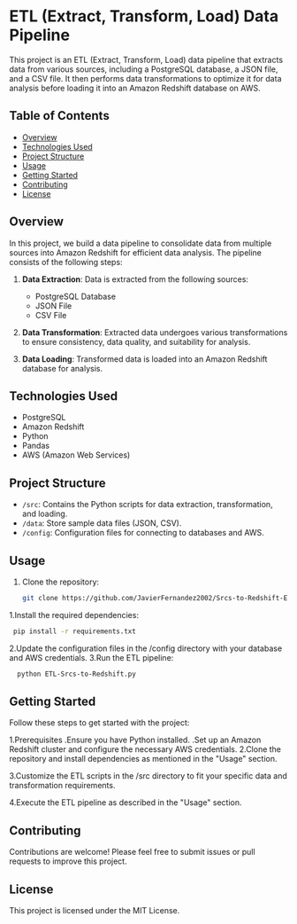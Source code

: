# ETL (Extract, Transform, Load) Data Pipeline

This project is an ETL (Extract, Transform, Load) data pipeline that extracts data from various sources, including a PostgreSQL database, a JSON file, and a CSV file. It then performs data transformations to optimize it for data analysis before loading it into an Amazon Redshift database on AWS.

## Table of Contents

- [Overview](#overview)
- [Technologies Used](#technologies-used)
- [Project Structure](#project-structure)
- [Usage](#usage)
- [Getting Started](#getting-started)
- [Contributing](#contributing)
- [License](#license)

## Overview

In this project, we build a data pipeline to consolidate data from multiple sources into Amazon Redshift for efficient data analysis. The pipeline consists of the following steps:

1. **Data Extraction**: Data is extracted from the following sources:
   - PostgreSQL Database
   - JSON File
   - CSV File

2. **Data Transformation**: Extracted data undergoes various transformations to ensure consistency, data quality, and suitability for analysis.

3. **Data Loading**: Transformed data is loaded into an Amazon Redshift database for analysis.

## Technologies Used

- PostgreSQL
- Amazon Redshift
- Python
- Pandas
- AWS (Amazon Web Services)

## Project Structure

- `/src`: Contains the Python scripts for data extraction, transformation, and loading.
- `/data`: Store sample data files (JSON, CSV).
- `/config`: Configuration files for connecting to databases and AWS.

## Usage

1. Clone the repository:

   ```bash
   git clone https://github.com/JavierFernandez2002/Srcs-to-Redshift-ETL.git
   ```
1.Install the required dependencies:
   ```bash
    pip install -r requirements.txt
   ```
2.Update the configuration files in the /config directory with your database and AWS credentials.
3.Run the ETL pipeline:
  ```bash
    python ETL-Srcs-to-Redshift.py
   ```
## Getting Started
Follow these steps to get started with the project:

1.Prerequisites
    .Ensure you have Python installed.
    .Set up an Amazon Redshift cluster and configure the necessary AWS credentials.
2.Clone the repository and install dependencies as mentioned in the "Usage" section.

3.Customize the ETL scripts in the /src directory to fit your specific data and transformation requirements.

4.Execute the ETL pipeline as described in the "Usage" section.

## Contributing
Contributions are welcome! Please feel free to submit issues or pull requests to improve this project.

## License
This project is licensed under the MIT License.
